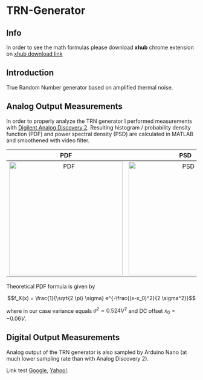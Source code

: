 # TRN-Generator

## Info

In order to see the math formulas please download **xhub** chrome extension on
[xhub download link](https://github.com/nschloe/xhub)

## Introduction
True Random Number generator based on amplified thermal noise.
<!---
Display math:

```math
e^{i\pi} + 1 = 0
```

```math
\mathbf{A} = \begin{pmatrix}
1 & 1\\
0 & 1
\end{pmatrix}
```

and line math $`a^2 + b^2 = c^2`$.
--->


<!---
Top view           |  Bottom view
:-------------------------:|:-------------------------:
<img src="https://drive.google.com/uc?export=view&id=13Vyqv_aGqLThN_RuAk9eDzAqz0dn7TaK" width=400 title="TOP">  |  <img src="https://drive.google.com/uc?export=view&id=13ThY_g2d9BxIqWg94jJebIAmiCJmlm3c" width=400 title="BOTTOM">

--->


## Analog Output Measurements 

In order to properly analyze the TRN generator I performed measurements with [Digilent Analog Discovery 2](https://digilent.com/reference/test-and-measurement/analog-discovery-2/start). Resulting histogram / probability density function (PDF) and power spectral density (PSD) are calculated in MATLAB and smoothened with video filter.
<!---
PDF          |  PSD
:-------------------------:|:-------------------------:
<img src="https://drive.google.com/uc?export=view&id=1FSJg3w4s5QrxNMIRrV_UNIXjQxbqoiCA" width=400 title="TOP">  |  <img src="https://drive.google.com/uc?export=view&id=1Ed-3j3mNsdae_eKPQ9sJc3PuFAJO0Veo" width=400 title="BOTTOM">
--->

| PDF          |  PSD   |
|:-------------------------:|:-------------------------:|
| <img src=".\images\PDF.jpg" width="300"  title="PDF"> | <img src=".\images\PSD.jpg" width="300"  title="PSD">  |

Theoretical PDF formula is given by
```math
f_X(x) = \frac{1}{\sqrt{2 \pi} \sigma} e^{-\frac{(x-x_0)^2}{2 \sigma^2}}
```
where in our case variance equals $`\sigma^2 = 0.524 V^2`$ and DC offset $`x_0 = -0.06 V`$.

## Digital Output Measurements 

Analog output of the TRN generator is also sampled by Arduino Nano (at much lower sampling rate than with Analog Discovery 2).  



Link test [Google][1], [Yahoo!][2].

  [1]: https://www.google.com/
  [2]: https://www.yahoo.com/


<!---
![image](https://drive.google.com/uc?export=view&id=13Kc26w20WehUby2Woa2oCrK1Yk4WDjpU)


Top view
<img src="https://drive.google.com/uc?export=view&id=13Vyqv_aGqLThN_RuAk9eDzAqz0dn7TaK" width=400 align=center title="TOP">
--->

<!---
Bottom view
<img src="https://drive.google.com/uc?export=view&id=13ThY_g2d9BxIqWg94jJebIAmiCJmlm3c" width=300 align=left>

<img src="https://drive.google.com/uc?export=view&id=13Vyqv_aGqLThN_RuAk9eDzAqz0dn7TaK" width=200 title="TOP">
<img src="https://drive.google.com/uc?export=view&id=13ThY_g2d9BxIqWg94jJebIAmiCJmlm3c" width=200 title="BOTTOM">

Spectrum magnitude
<img src="https://drive.google.com/uc?export=view&id=15Biexxwm-6txojOZyN4R7M9b6BPBS8EX" width=300 align=right  title="image Title">
--->


<!---

IMAGES:

Top
https://drive.google.com/file/d/13Vyqv_aGqLThN_RuAk9eDzAqz0dn7TaK/view?usp=sharing

Bottom
https://drive.google.com/file/d/13ThY_g2d9BxIqWg94jJebIAmiCJmlm3c/view?usp=sharing

Spectrum magnitude
https://drive.google.com/file/d/15Biexxwm-6txojOZyN4R7M9b6BPBS8EX/view?usp=sharing

probability density function - analog discovery 2 measurement, MATLAB postprocessing
https://drive.google.com/file/d/1FSJg3w4s5QrxNMIRrV_UNIXjQxbqoiCA/view?usp=sharing

Power Spectral Density - analog discovery 2 measurement, MATLAB postprocessing
https://drive.google.com/file/d/1Ed-3j3mNsdae_eKPQ9sJc3PuFAJO0Veo/view?usp=sharing

OTHER LINKS:

How-to link google drive images to Github markdown files:
https://stackoverflow.com/questions/55803682/add-google-drive-images-to-readme-md-on-github

Markdown tutorial:
https://www.w3schools.io/file/markdown-images/

xhub - google chrome extension for typing LaTeX equations directly into markdown files:
https://github.com/nschloe/xhub

--->
